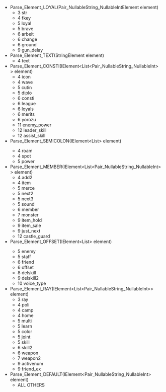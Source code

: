 ﻿- Parse_Element_LOYAL(Pair_NullableString_NullableIntElement element)
  -  3 str
  -  4 fkey
  -  5 loyal
  -  5 brave
  -  6 arbeit
  -  6 change
  -  6 ground
  -  9 gun_delay
- Parse_Element_TEXT(StringElement element)
  -  4 text
- Parse_Element_CONSTI(IElement<List<Pair_NullableString_NullableInt>> element)
  -  4 icon
  -  4 wave
  -  5 cutin
  -  5 diplo
  -  6 consti
  -  6 league
  -  6 loyals
  -  6 merits
  -  6 yorozu
  - 11 enemy_power
  - 12 leader_skill
  - 12 assist_skill
- Parse_Element_SEMICOLON(IElement<List<uint>> element)
  -  4 roam
  -  4 spot
  -  5 power
- Parse_Element_MEMBER(IElement<List<Pair_NullableString_NullableInt>> element)
  -  4 add2
  -  4 item
  -  5 merce
  -  5 next2
  -  5 next3
  -  5 sound
  -  6 member
  -  7 monster
  -  9 item_hold
  -  9 item_sale
  -  9 just_next
  - 12 castle_guard
- Parse_Element_OFFSET(IElement<List<uint>> element)
  -  5 enemy
  -  5 staff
  -  6 friend
  -  6 offset
  -  8 delskill
  -  9 delskill2
  - 10 voice_type
- Parse_Element_RAY(IElement<List<Pair_NullableString_NullableInt>> element)
  -  3 ray
  -  4 poli
  -  4 camp
  -  4 home
  -  5 multi
  -  5 learn
  -  5 color
  -  5 joint
  -  5 skill
  -  6 skill2
  -  6 weapon
  -  7 weapon2
  -  9 activenum
  -  9 friend_ex
- Parse_Element_DEFAULT(IElement<Pair_NullableString_NullableInt> element)
  - ALL OTHERS